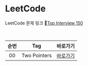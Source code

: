 # LeetCode
LeetCode 문제 링크 🔗[Top Interview 150](https://leetcode.com/studyplan/top-interview-150/)

<br>

| 순번 |    Tag     |                                       바로가기                                       |
| :--: |:----------:|:--------------------------------------------------------------------------------:|
| 00 | Two Pointers | [바로가기](https://github.com/EUNJEONGMUN/CodingTest/tree/main/LeetCode/TwoPointers) |